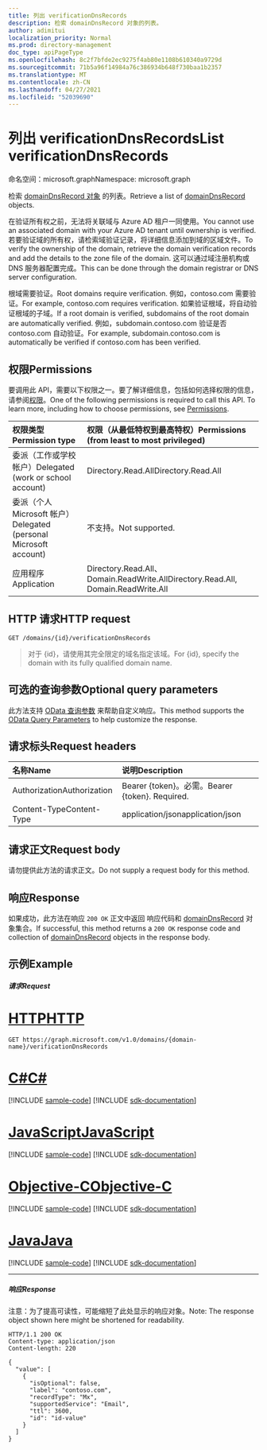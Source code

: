 ```yaml
---
title: 列出 verificationDnsRecords
description: 检索 domainDnsRecord 对象的列表。
author: adimitui
localization_priority: Normal
ms.prod: directory-management
doc_type: apiPageType
ms.openlocfilehash: 8c2f7bfde2ec9275f4ab80e1108b610340a9729d
ms.sourcegitcommit: 71b5a96f14984a76c386934b648f730baa1b2357
ms.translationtype: MT
ms.contentlocale: zh-CN
ms.lasthandoff: 04/27/2021
ms.locfileid: "52039690"
---
```

# <a name="list-verificationdnsrecords"></a><span data-ttu-id="981f5-103">列出 verificationDnsRecords</span><span class="sxs-lookup"><span data-stu-id="981f5-103">List verificationDnsRecords</span></span>

<span data-ttu-id="981f5-104">命名空间：microsoft.graph</span><span class="sxs-lookup"><span data-stu-id="981f5-104">Namespace: microsoft.graph</span></span>

<span data-ttu-id="981f5-105">检索 [domainDnsRecord 对象](../resources/domaindnsrecord.md) 的列表。</span><span class="sxs-lookup"><span data-stu-id="981f5-105">Retrieve a list of [domainDnsRecord](../resources/domaindnsrecord.md) objects.</span></span>

<span data-ttu-id="981f5-106">在验证所有权之前，无法将关联域与 Azure AD 租户一同使用。</span><span class="sxs-lookup"><span data-stu-id="981f5-106">You cannot use an associated domain with your Azure AD tenant until ownership is verified.</span></span> <span data-ttu-id="981f5-107">若要验证域的所有权，请检索域验证记录，将详细信息添加到域的区域文件。</span><span class="sxs-lookup"><span data-stu-id="981f5-107">To verify the ownership of the domain, retrieve the domain verification records and add the details to the zone file of the domain.</span></span> <span data-ttu-id="981f5-108">这可以通过域注册机构或 DNS 服务器配置完成。</span><span class="sxs-lookup"><span data-stu-id="981f5-108">This can be done through the domain registrar or DNS server configuration.</span></span>

<span data-ttu-id="981f5-109">根域需要验证。</span><span class="sxs-lookup"><span data-stu-id="981f5-109">Root domains require verification.</span></span> <span data-ttu-id="981f5-110">例如，contoso.com 需要验证。</span><span class="sxs-lookup"><span data-stu-id="981f5-110">For example, contoso.com requires verification.</span></span> <span data-ttu-id="981f5-111">如果验证根域，将自动验证根域的子域。</span><span class="sxs-lookup"><span data-stu-id="981f5-111">If a root domain is verified, subdomains of the root domain are automatically verified.</span></span> <span data-ttu-id="981f5-112">例如，subdomain.contoso.com 验证是否 contoso.com 自动验证。</span><span class="sxs-lookup"><span data-stu-id="981f5-112">For example, subdomain.contoso.com is automatically be verified if contoso.com has been verified.</span></span>

## <a name="permissions"></a><span data-ttu-id="981f5-113">权限</span><span class="sxs-lookup"><span data-stu-id="981f5-113">Permissions</span></span>

<span data-ttu-id="981f5-p103">要调用此 API，需要以下权限之一。要了解详细信息，包括如何选择权限的信息，请参阅[权限](/graph/permissions-reference)。</span><span class="sxs-lookup"><span data-stu-id="981f5-p103">One of the following permissions is required to call this API. To learn more, including how to choose permissions, see [Permissions](/graph/permissions-reference).</span></span>


|<span data-ttu-id="981f5-116">权限类型</span><span class="sxs-lookup"><span data-stu-id="981f5-116">Permission type</span></span>      | <span data-ttu-id="981f5-117">权限（从最低特权到最高特权）</span><span class="sxs-lookup"><span data-stu-id="981f5-117">Permissions (from least to most privileged)</span></span>              |
|:--------------------|:---------------------------------------------------------|
|<span data-ttu-id="981f5-118">委派（工作或学校帐户）</span><span class="sxs-lookup"><span data-stu-id="981f5-118">Delegated (work or school account)</span></span> | <span data-ttu-id="981f5-119">Directory.Read.All</span><span class="sxs-lookup"><span data-stu-id="981f5-119">Directory.Read.All</span></span>    |
|<span data-ttu-id="981f5-120">委派（个人 Microsoft 帐户）</span><span class="sxs-lookup"><span data-stu-id="981f5-120">Delegated (personal Microsoft account)</span></span> | <span data-ttu-id="981f5-121">不支持。</span><span class="sxs-lookup"><span data-stu-id="981f5-121">Not supported.</span></span>    |
|<span data-ttu-id="981f5-122">应用程序</span><span class="sxs-lookup"><span data-stu-id="981f5-122">Application</span></span> | <span data-ttu-id="981f5-123">Directory.Read.All、Domain.ReadWrite.All</span><span class="sxs-lookup"><span data-stu-id="981f5-123">Directory.Read.All, Domain.ReadWrite.All</span></span> |

## <a name="http-request"></a><span data-ttu-id="981f5-124">HTTP 请求</span><span class="sxs-lookup"><span data-stu-id="981f5-124">HTTP request</span></span>
<!-- { "blockType": "ignored" } -->
```http
GET /domains/{id}/verificationDnsRecords
```

> <span data-ttu-id="981f5-125">对于 {id}，请使用其完全限定的域名指定该域。</span><span class="sxs-lookup"><span data-stu-id="981f5-125">For {id}, specify the domain with its fully qualified domain name.</span></span>

## <a name="optional-query-parameters"></a><span data-ttu-id="981f5-126">可选的查询参数</span><span class="sxs-lookup"><span data-stu-id="981f5-126">Optional query parameters</span></span>

<span data-ttu-id="981f5-127">此方法支持 [OData 查询参数](/graph/query-parameters) 来帮助自定义响应。</span><span class="sxs-lookup"><span data-stu-id="981f5-127">This method supports the [OData Query Parameters](/graph/query-parameters) to help customize the response.</span></span>

## <a name="request-headers"></a><span data-ttu-id="981f5-128">请求标头</span><span class="sxs-lookup"><span data-stu-id="981f5-128">Request headers</span></span>

| <span data-ttu-id="981f5-129">名称</span><span class="sxs-lookup"><span data-stu-id="981f5-129">Name</span></span>      |<span data-ttu-id="981f5-130">说明</span><span class="sxs-lookup"><span data-stu-id="981f5-130">Description</span></span>|
|:----------|:----------|
| <span data-ttu-id="981f5-131">Authorization</span><span class="sxs-lookup"><span data-stu-id="981f5-131">Authorization</span></span>  | <span data-ttu-id="981f5-p104">Bearer {token}。必需。</span><span class="sxs-lookup"><span data-stu-id="981f5-p104">Bearer {token}. Required.</span></span> |
| <span data-ttu-id="981f5-134">Content-Type</span><span class="sxs-lookup"><span data-stu-id="981f5-134">Content-Type</span></span>  | <span data-ttu-id="981f5-135">application/json</span><span class="sxs-lookup"><span data-stu-id="981f5-135">application/json</span></span> |

## <a name="request-body"></a><span data-ttu-id="981f5-136">请求正文</span><span class="sxs-lookup"><span data-stu-id="981f5-136">Request body</span></span>

<span data-ttu-id="981f5-137">请勿提供此方法的请求正文。</span><span class="sxs-lookup"><span data-stu-id="981f5-137">Do not supply a request body for this method.</span></span>

## <a name="response"></a><span data-ttu-id="981f5-138">响应</span><span class="sxs-lookup"><span data-stu-id="981f5-138">Response</span></span>

<span data-ttu-id="981f5-139">如果成功，此方法在响应 `200 OK` 正文中返回 响应代码和 [domainDnsRecord](../resources/domaindnsrecord.md) 对象集合。</span><span class="sxs-lookup"><span data-stu-id="981f5-139">If successful, this method returns a `200 OK` response code and collection of [domainDnsRecord](../resources/domaindnsrecord.md) objects in the response body.</span></span>

## <a name="example"></a><span data-ttu-id="981f5-140">示例</span><span class="sxs-lookup"><span data-stu-id="981f5-140">Example</span></span>
##### <a name="request"></a><span data-ttu-id="981f5-141">请求</span><span class="sxs-lookup"><span data-stu-id="981f5-141">Request</span></span>


# <a name="http"></a>[<span data-ttu-id="981f5-142">HTTP</span><span class="sxs-lookup"><span data-stu-id="981f5-142">HTTP</span></span>](#tab/http)
<!-- {
  "blockType": "request",
  "name": "get_verificationdnsrecords"
}-->
```msgraph-interactive
GET https://graph.microsoft.com/v1.0/domains/{domain-name}/verificationDnsRecords
```
# <a name="c"></a>[<span data-ttu-id="981f5-143">C#</span><span class="sxs-lookup"><span data-stu-id="981f5-143">C#</span></span>](#tab/csharp)
[!INCLUDE [sample-code](../includes/snippets/csharp/get-verificationdnsrecords-csharp-snippets.md)]
[!INCLUDE [sdk-documentation](../includes/snippets/snippets-sdk-documentation-link.md)]

# <a name="javascript"></a>[<span data-ttu-id="981f5-144">JavaScript</span><span class="sxs-lookup"><span data-stu-id="981f5-144">JavaScript</span></span>](#tab/javascript)
[!INCLUDE [sample-code](../includes/snippets/javascript/get-verificationdnsrecords-javascript-snippets.md)]
[!INCLUDE [sdk-documentation](../includes/snippets/snippets-sdk-documentation-link.md)]

# <a name="objective-c"></a>[<span data-ttu-id="981f5-145">Objective-C</span><span class="sxs-lookup"><span data-stu-id="981f5-145">Objective-C</span></span>](#tab/objc)
[!INCLUDE [sample-code](../includes/snippets/objc/get-verificationdnsrecords-objc-snippets.md)]
[!INCLUDE [sdk-documentation](../includes/snippets/snippets-sdk-documentation-link.md)]

# <a name="java"></a>[<span data-ttu-id="981f5-146">Java</span><span class="sxs-lookup"><span data-stu-id="981f5-146">Java</span></span>](#tab/java)
[!INCLUDE [sample-code](../includes/snippets/java/get-verificationdnsrecords-java-snippets.md)]
[!INCLUDE [sdk-documentation](../includes/snippets/snippets-sdk-documentation-link.md)]

---


##### <a name="response"></a><span data-ttu-id="981f5-147">响应</span><span class="sxs-lookup"><span data-stu-id="981f5-147">Response</span></span>

<span data-ttu-id="981f5-148">注意：为了提高可读性，可能缩短了此处显示的响应对象。</span><span class="sxs-lookup"><span data-stu-id="981f5-148">Note: The response object shown here might be shortened for readability.</span></span>
<!-- {
  "blockType": "response",
  "truncated": true,
  "@odata.type": "microsoft.graph.domainDnsRecord",
  "isCollection": true
} -->
```http
HTTP/1.1 200 OK
Content-type: application/json
Content-length: 220

{
  "value": [
    {
      "isOptional": false,
      "label": "contoso.com",
      "recordType": "Mx",
      "supportedService": "Email",
      "ttl": 3600,
      "id": "id-value"
    }
  ]
}
```

<!-- uuid: 8fcb5dbc-d5aa-4681-8e31-b001d5168d79
2015-10-25 14:57:30 UTC -->
<!-- {
  "type": "#page.annotation",
  "description": "List verificationDnsRecords",
  "keywords": "",
  "section": "documentation",
  "tocPath": "",
  "suppressions": [
  ]
}-->
